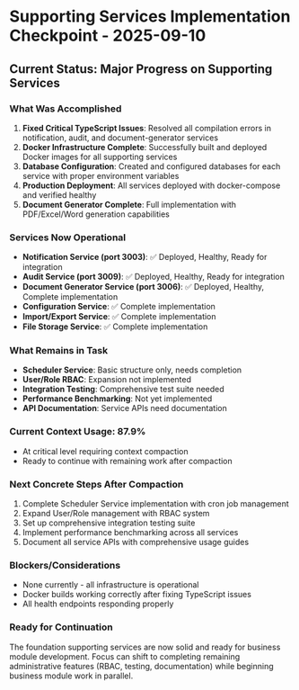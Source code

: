 # Supporting Services Implementation Checkpoint - 2025-09-10

## Current Status: Major Progress on Supporting Services

### What Was Accomplished
1. **Fixed Critical TypeScript Issues**: Resolved all compilation errors in notification, audit, and document-generator services
2. **Docker Infrastructure Complete**: Successfully built and deployed Docker images for all supporting services
3. **Database Configuration**: Created and configured databases for each service with proper environment variables
4. **Production Deployment**: All services deployed with docker-compose and verified healthy
5. **Document Generator Complete**: Full implementation with PDF/Excel/Word generation capabilities

### Services Now Operational
- **Notification Service (port 3003)**: ✅ Deployed, Healthy, Ready for integration
- **Audit Service (port 3009)**: ✅ Deployed, Healthy, Ready for integration  
- **Document Generator Service (port 3006)**: ✅ Deployed, Healthy, Complete implementation
- **Configuration Service**: ✅ Complete implementation
- **Import/Export Service**: ✅ Complete implementation
- **File Storage Service**: ✅ Complete implementation

### What Remains in Task
- **Scheduler Service**: Basic structure only, needs completion
- **User/Role RBAC**: Expansion not implemented
- **Integration Testing**: Comprehensive test suite needed
- **Performance Benchmarking**: Not yet implemented
- **API Documentation**: Service APIs need documentation

### Current Context Usage: 87.9%
- At critical level requiring context compaction
- Ready to continue with remaining work after compaction

### Next Concrete Steps After Compaction
1. Complete Scheduler Service implementation with cron job management
2. Expand User/Role management with RBAC system
3. Set up comprehensive integration testing suite
4. Implement performance benchmarking across all services
5. Document all service APIs with comprehensive usage guides

### Blockers/Considerations
- None currently - all infrastructure is operational
- Docker builds working correctly after fixing TypeScript issues
- All health endpoints responding properly

### Ready for Continuation
The foundation supporting services are now solid and ready for business module development. Focus can shift to completing remaining administrative features (RBAC, testing, documentation) while beginning business module work in parallel.